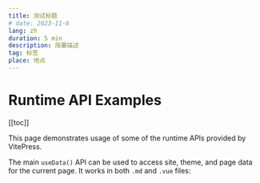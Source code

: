 ```yaml
---
title: 测试标题
# date: 2023-11-6
lang: zh
duration: 5 min
description: 简要描述
tag: 标签
place: 地点
---
```


# Runtime API Examples

[[toc]]

This page demonstrates usage of some of the runtime APIs provided by VitePress.

The main `useData()` API can be used to access site, theme, and page data for the current page. It works in both `.md` and `.vue` files:
